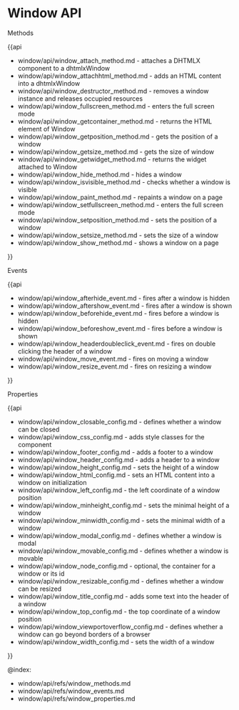 Window API
=============
	
<div class='h2'>Methods</div>

{{api

- window/api/window_attach_method.md - attaches a DHTMLX component to a dhtmlxWindow
- window/api/window_attachhtml_method.md - adds an HTML content into a dhtmlxWindow
- window/api/window_destructor_method.md - removes a window instance and releases occupied resources
- window/api/window_fullscreen_method.md - enters the full screen mode
- window/api/window_getcontainer_method.md - returns the HTML element of Window
- window/api/window_getposition_method.md - gets the position of a window
- window/api/window_getsize_method.md - gets the size of window
- window/api/window_getwidget_method.md - returns the widget attached to Window
- window/api/window_hide_method.md - hides a window
- window/api/window_isvisible_method.md - checks whether a window is visible
- window/api/window_paint_method.md - repaints a window on a page
- window/api/window_setfullscreen_method.md - enters the full screen mode
- window/api/window_setposition_method.md - sets the position of a window
- window/api/window_setsize_method.md - sets the size of a window
- window/api/window_show_method.md - shows a window on a page

}}
<div class='h2'>Events</div>

{{api

- window/api/window_afterhide_event.md - fires after a window is hidden
- window/api/window_aftershow_event.md - fires after a window is shown
- window/api/window_beforehide_event.md - fires before a window is hidden
- window/api/window_beforeshow_event.md - fires before a window is shown
- window/api/window_headerdoubleclick_event.md - fires on double clicking the header of a window
- window/api/window_move_event.md - fires on moving a window
- window/api/window_resize_event.md - fires on resizing a window

}}
<div class='h2'>Properties</div>

{{api

- window/api/window_closable_config.md - defines whether a window can be closed
- window/api/window_css_config.md - adds style classes for the component
- window/api/window_footer_config.md - adds a footer to a window
- window/api/window_header_config.md - adds a header to a window
- window/api/window_height_config.md - sets the height of a window
- window/api/window_html_config.md - sets an HTML content into a window on initialization
- window/api/window_left_config.md - the left coordinate of a window position
- window/api/window_minheight_config.md - sets the minimal height of a window
- window/api/window_minwidth_config.md - sets the minimal width of a window
- window/api/window_modal_config.md - defines whether a window is modal
- window/api/window_movable_config.md - defines whether a window is movable
- window/api/window_node_config.md - optional, the container for a window or its id
- window/api/window_resizable_config.md - defines whether a window can be resized
- window/api/window_title_config.md - adds some text into the header of a window
- window/api/window_top_config.md - the top coordinate of a window position
- window/api/window_viewportoverflow_config.md - defines whether a window can go beyond borders of a browser
- window/api/window_width_config.md - sets the width of a window

}}

@index:
- window/api/refs/window_methods.md
- window/api/refs/window_events.md
- window/api/refs/window_properties.md